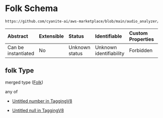 # Folk Schema

```txt
https://github.com/cyanite-ai/aws-marketplace/blob/main/audio_analyzer/schemes/marketplace_v1/schema/TaggingV8.schema.json#/$defs/SubgenreScoresV1/properties/folk
```



| Abstract            | Extensible | Status         | Identifiable            | Custom Properties | Additional Properties | Access Restrictions | Defined In                                                                     |
| :------------------ | :--------- | :------------- | :---------------------- | :---------------- | :-------------------- | :------------------ | :----------------------------------------------------------------------------- |
| Can be instantiated | No         | Unknown status | Unknown identifiability | Forbidden         | Allowed               | none                | [TaggingV8.schema.json\*](../out/TaggingV8.schema.json "open original schema") |

## folk Type

merged type ([Folk](taggingv8-defs-subgenrescoresv1-properties-folk.md))

any of

* [Untitled number in TaggingV8](taggingv8-defs-subgenrescoresv1-properties-folk-anyof-0.md "check type definition")

* [Untitled null in TaggingV8](taggingv8-defs-subgenrescoresv1-properties-folk-anyof-1.md "check type definition")
